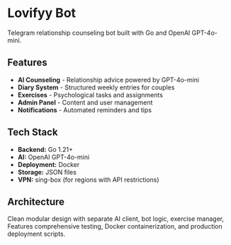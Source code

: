 ﻿# Lovifyy Bot

Telegram relationship counseling bot built with Go and OpenAI GPT-4o-mini.

## Features

- **AI Counseling** - Relationship advice powered by GPT-4o-mini
- **Diary System** - Structured weekly entries for couples
- **Exercises** - Psychological tasks and assignments
- **Admin Panel** - Content and user management
- **Notifications** - Automated reminders and tips

## Tech Stack

- **Backend:** Go 1.21+
- **AI:** OpenAI GPT-4o-mini  
- **Deployment:** Docker
- **Storage:** JSON files
- **VPN:** sing-box (for regions with API restrictions)
## Architecture

Clean modular design with separate AI client, bot logic, exercise manager, 
Features comprehensive testing, Docker containerization, and production deployment scripts.

